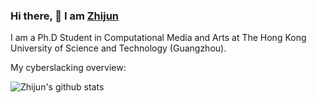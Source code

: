 ### Hi there, 👋 I am [Zhijun](https://zhijun213.github.io)

<div>
 <p>

I am a Ph.D Student in Computational Media and Arts at The Hong Kong University of Science and Technology (Guangzhou).

</h4>
</div>

<div><p>My cyberslacking overview: </p></div>

![Zhijun's github stats](https://github-readme-stats.vercel.app/api?username=zhijun213&show_icons=true)
